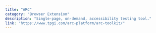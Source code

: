 ```yaml
---
title: "ARC"
category: "Browser Extension"
description: "Single-page, on-demand, accessibility testing tool."
link: "https://www.tpgi.com/arc-platform/arc-toolkit/"
---
```

